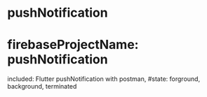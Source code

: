# pushNotification
# firebaseProjectName: pushNotification
included:
Flutter pushNotification with postman, #state: forground, background, terminated 
